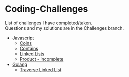 # Coding-Challenges
List of challenges I have completed/taken.<br />
Questions and my solutions are in the Challenges branch.
- [Javascript](tree/Challenges/Javascript)
  - [Coins](tree/Challenges/Javascript/Coins)
  - [Contains](tree/Challenges/Javascript/Contains)
  - [Linked Lists](tree/Challenges/Javascript/Linked%20Lists)
  - [Product - incomplete](tree/Challenges/Javascript/Product)<br />
- [Golang](tree/Challenges/Golang)
  - [Traverse Linked List](tree/Challenges/Golang/Traverse%20Linked%20List)<br />
